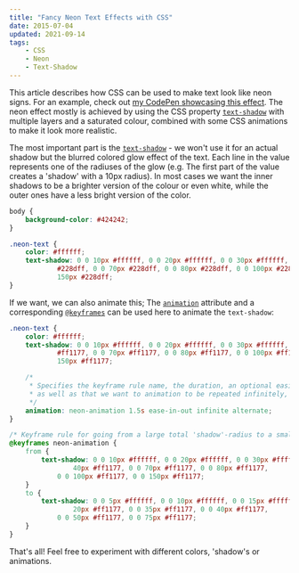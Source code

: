 ```yaml
---
title: "Fancy Neon Text Effects with CSS"
date: 2015-07-04
updated: 2021-09-14
tags:
    - CSS
    - Neon
    - Text-Shadow
---
```


This article describes how CSS can be used to make text look like neon signs. For an example, check out [my CodePen showcasing this effect](https://codepen.io/FelixRilling/pen/qzfoc).
The neon effect mostly is achieved by using the CSS property [`text-shadow`](https://developer.mozilla.org/en-US/docs/Web/CSS/text-shadow) with multiple layers and a saturated colour, combined with some CSS animations to make it look more realistic.

The most important part is the [`text-shadow`](https://developer.mozilla.org/en-US/docs/Web/CSS/text-shadow) - we won't use it for an actual shadow but the blurred colored glow effect of the text. Each line in the value represents one of the radiuses of the glow (e.g. The first part of the value creates a 'shadow' with a 10px radius). In most cases we want the inner shadows to be a brighter version of the colour or even white, while the outer ones have a less bright version of the color.

<!-- more -->

```css
body {
	background-color: #424242;
}

.neon-text {
	color: #ffffff;
	text-shadow: 0 0 10px #ffffff, 0 0 20px #ffffff, 0 0 30px #ffffff, 0 0 40px
			#228dff, 0 0 70px #228dff, 0 0 80px #228dff, 0 0 100px #228dff, 0 0
			150px #228dff;
}
```

If we want, we can also animate this; The [`animation`](https://developer.mozilla.org/en-US/docs/Web/CSS/animation) attribute and a corresponding [`@keyframes`](https://developer.mozilla.org/en-US/docs/Web/CSS/@keyframes) can be used here to animate the `text-shadow`:

```css
.neon-text {
	color: #ffffff;
	text-shadow: 0 0 10px #ffffff, 0 0 20px #ffffff, 0 0 30px #ffffff, 0 0 40px
			#ff1177, 0 0 70px #ff1177, 0 0 80px #ff1177, 0 0 100px #ff1177, 0 0
			150px #ff1177;

	/* 
     * Specifies the keyframe rule name, the duration, an optional easing,
     * as well as that we want to animation to be repeated infinitely, going back and forth. 
     */
	animation: neon-animation 1.5s ease-in-out infinite alternate;
}

/* Keyframe rule for going from a large total 'shadow'-radius to a smaller one. */
@keyframes neon-animation {
	from {
		text-shadow: 0 0 10px #ffffff, 0 0 20px #ffffff, 0 0 30px #ffffff, 0 0
				40px #ff1177, 0 0 70px #ff1177, 0 0 80px #ff1177,
			0 0 100px #ff1177, 0 0 150px #ff1177;
	}
	to {
		text-shadow: 0 0 5px #ffffff, 0 0 10px #ffffff, 0 0 15px #ffffff, 0 0
				20px #ff1177, 0 0 35px #ff1177, 0 0 40px #ff1177,
			0 0 50px #ff1177, 0 0 75px #ff1177;
	}
}
```

That's all! Feel free to experiment with different colors, 'shadow's or animations.
